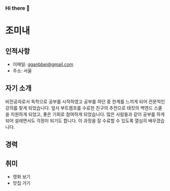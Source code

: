 ### Hi there 👋

# 조미내

## 인적사항
* 이메일: gganbbei@gmail.com  
* 주소:  서울

## 자기 소개
비전공자로서 독학으로 공부를 시작하였고 공부를 하던 중 한계를 느끼게 되어 전문적인 강의를 찾게 되었습니다. 앞서 부트캠프를 수료한 친구의 추천으로 태킷의 백엔드 스쿨을 지원하게 되었고, 좋은 기회로 참여하게 되었습니다. 많은 사람들과 같이 공부를 하게되어 설레면서도 걱정이 되기도 합니다. 이 과정을 잘 수료할 수 있도록 열심히 배우겠습니다.

## 경력

## 취미
* 영화 보기
* 맛집 가기

<!--
**MinaeCho/MinaeCho** is a ✨ _special_ ✨ repository because its `README.md` (this file) appears on your GitHub profile.

Here are some ideas to get you started:

- 🔭 I’m currently working on ...
- 🌱 I’m currently learning ...
- 👯 I’m looking to collaborate on ...
- 🤔 I’m looking for help with ...
- 💬 Ask me about ...
- 📫 How to reach me: ...
- 😄 Pronouns: ...
- ⚡ Fun fact: ...
-->
